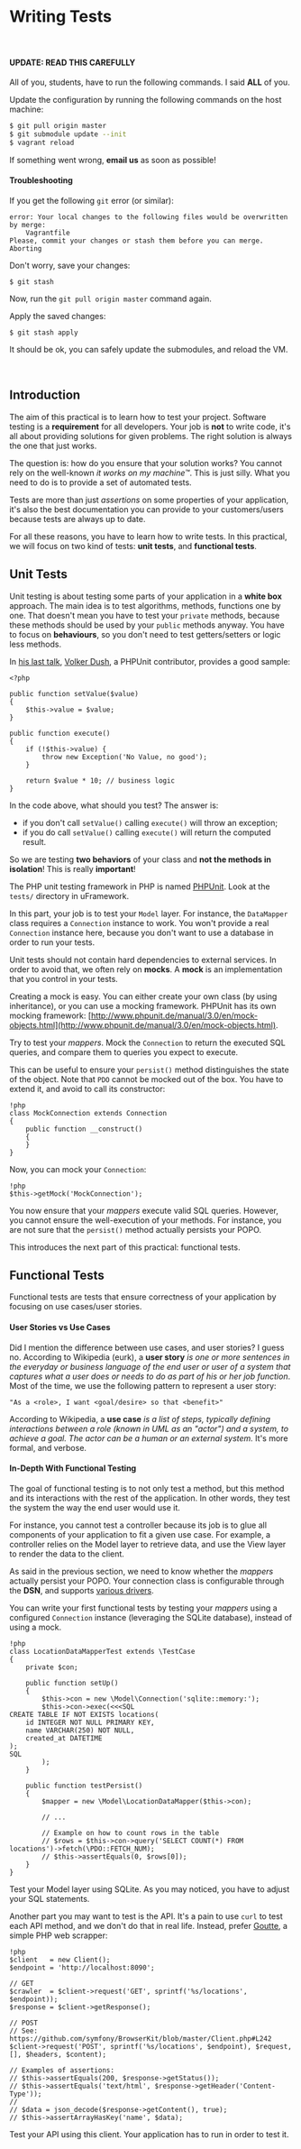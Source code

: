 Writing Tests
=============

<br />

#### UPDATE: READ THIS CAREFULLY

All of you, students, have to run the following commands. I said **ALL** of you.

Update the configuration by running the following commands on the host machine:

``` bash
$ git pull origin master
$ git submodule update --init
$ vagrant reload
```

If something went wrong, **email us** as soon as possible!


#### Troubleshooting

If you get the following `git` error (or similar):

    error: Your local changes to the following files would be overwritten by merge:
        Vagrantfile
    Please, commit your changes or stash them before you can merge.
    Aborting

Don't worry, save your changes:

    $ git stash

Now, run the `git pull origin master` command again.

Apply the saved changes:

    $ git stash apply

It should be ok, you can safely update the submodules, and reload the VM.

<br />

## Introduction

The aim of this practical is to learn how to test your project. Software testing
is a **requirement** for all developers. Your job is **not** to write code, it's
all about providing solutions for given problems. The right solution is always
the one that just works.

The question is: how do you ensure that your solution works? You cannot rely on
the well-known _it works on my machine™_. This is just silly. What you need to
do is to provide a set of automated tests.

Tests are more than just _assertions_ on some properties of your application,
it's also the best documentation you can provide to your customers/users because
tests are always up to date.

For all these reasons, you have to learn how to write tests. In this practical,
we will focus on two kind of tests: **unit tests**, and **functional tests**.


## Unit Tests

Unit testing is about testing some parts of your application in a **white box**
approach. The main idea is to test algorithms, methods, functions one by one.
That doesn't mean you have to test your `private` methods, because these methods
should be used by your `public` methods anyway. You have to focus on
**behaviours**, so you don't need to test getters/setters or logic less methods.

In [his last
talk](https://dl.dropbox.com/u/3615626/slides/PHPUnit-Best-Practices-Fosdem-2013.pdf),
[Volker Dush](https://twitter.com/__edorian), a PHPUnit contributor, provides a
good sample:

    <?php

    public function setValue($value)
    {
        $this->value = $value;
    }

    public function execute()
    {
        if (!$this->value) {
            throw new Exception('No Value, no good');
        }

        return $value * 10; // business logic
    }

In the code above, what should you test? The answer is:

* if you don't call `setValue()` calling `execute()` will throw an exception;
* if you do call `setValue()` calling `execute()` will return the computed
  result.

So we are testing **two behaviors** of your class and **not the methods in
isolation**! This is really **important**!

The PHP unit testing framework in PHP is named [PHPUnit](http://phpunit.de).
Look at the `tests/` directory in uFramework.

In this part, your job is to test your `Model` layer. For instance, the
`DataMapper` class requires a `Connection` instance to work. You won't provide a
real `Connection` instance here, because you don't want to use a database in
order to run your tests.

Unit tests should not contain hard dependencies to external services. In order
to avoid that, we often rely on **mocks**. A **mock** is an implementation that
you control in your tests.

Creating a mock is easy. You can either create your own class (by using
inheritance), or you can use a mocking framework. PHPUnit has its own mocking
framework:
[http://www.phpunit.de/manual/3.0/en/mock-objects.html](http://www.phpunit.de/manual/3.0/en/mock-objects.html).

Try to test your _mappers_. Mock the `Connection` to return the executed SQL
queries, and compare them to queries you expect to execute.

This can be useful to ensure your `persist()` method distinguishes the state of
the object. Note that `PDO` cannot be mocked out of the box. You have to extend
it, and avoid to call its constructor:

    !php
    class MockConnection extends Connection
    {
        public function __construct()
        {
        }
    }

Now, you can mock your `Connection`:

    !php
    $this->getMock('MockConnection');

You now ensure that your _mappers_ execute valid SQL queries. However, you
cannot ensure the well-execution of your methods. For instance, you are not sure
that the `persist()` method actually persists your POPO.

This introduces the next part of this practical: functional tests.


## Functional Tests

Functional tests are tests that ensure correctness of your application by
focusing on use cases/user stories.

#### User Stories vs Use Cases

Did I mention the difference between use cases, and user stories? I guess no.
According to Wikipedia (eurk), a **user story** _is one or more sentences in the
everyday or business language of the end user or user of a system that captures
what a user does or needs to do as part of his or her job function_. Most of the
time, we use the following pattern to represent a user story:

    "As a <role>, I want <goal/desire> so that <benefit>"

According to Wikipedia, a **use case** _is a list of steps, typically defining
interactions between a role (known in UML as an "actor") and a system, to
achieve a goal. The actor can be a human or an external system._ It's more
formal, and verbose.


#### In-Depth With Functional Testing

The goal of functional testing is to not only test a method, but this method
and its interactions with the rest of the application. In other words, they
test the system the way the end user would use it.

For instance, you cannot test a controller because its job is to glue all
components of your application to fit a given use case. For example, a
controller relies on the Model layer to retrieve data, and use the View layer
to render the data to the client.

As said in the previous section, we need to know whether the _mappers_ actually
persist your POPO. Your connection class is configurable through the **DSN**,
and supports [various drivers](http://php.net/manual/en/pdo.drivers.php).

You can write your first functional tests by testing your _mappers_ using a
configured `Connection` instance (leveraging the SQLite database), instead of
using a mock.

    !php
    class LocationDataMapperTest extends \TestCase
    {
        private $con;

        public function setUp()
        {
            $this->con = new \Model\Connection('sqlite::memory:');
            $this->con->exec(<<<SQL
    CREATE TABLE IF NOT EXISTS locations(
        id INTEGER NOT NULL PRIMARY KEY,
        name VARCHAR(250) NOT NULL,
        created_at DATETIME
    );
    SQL
            );
        }

        public function testPersist()
        {
            $mapper = new \Model\LocationDataMapper($this->con);

            // ...

            // Example on how to count rows in the table
            // $rows = $this->con->query('SELECT COUNT(*) FROM locations')->fetch(\PDO::FETCH_NUM);
            // $this->assertEquals(0, $rows[0]);
        }
    }


Test your Model layer using SQLite. As you may noticed, you have to adjust your
SQL statements.

Another part you may want to test is the API. It's a pain to use `curl` to test
each API method, and we don't do that in real life. Instead, prefer
[Goutte](https://github.com/fabpot/Goutte), a simple PHP web scrapper:

    !php
    $client   = new Client();
    $endpoint = 'http://localhost:8090';

    // GET
    $crawler  = $client->request('GET', sprintf('%s/locations', $endpoint));
    $response = $client->getResponse();

    // POST
    // See: https://github.com/symfony/BrowserKit/blob/master/Client.php#L242
    $client->request('POST', sprintf('%s/locations', $endpoint), $request, [], $headers, $content);

    // Examples of assertions:
    // $this->assertEquals(200, $response->getStatus());
    // $this->assertEquals('text/html', $response->getHeader('Content-Type'));
    //
    // $data = json_decode($response->getContent(), true);
    // $this->assertArrayHasKey('name', $data);


Test your API using this client. Your application has to run in order to test it.
